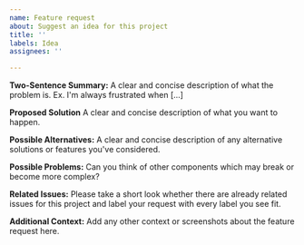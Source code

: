 ```yaml
---
name: Feature request
about: Suggest an idea for this project
title: ''
labels: Idea
assignees: ''

---
```


**Two-Sentence Summary:**
A clear and concise description of what the problem is. Ex. I'm always frustrated when [...]

**Proposed Solution**
A clear and concise description of what you want to happen.

**Possible Alternatives:**
A clear and concise description of any alternative solutions or features you've considered.

**Possible Problems:** 
Can you think of other components which may break or become more complex?

**Related Issues:**
Please take a short look whether there are already related issues for this project and label your request with every label you see fit. 

**Additional Context:**
Add any other context or screenshots about the feature request here.
